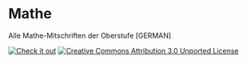 # Mathe

Alle Mathe-Mitschriften der Oberstufe [GERMAN]

[![Check it out](https://forthebadge.com/images/badges/check-it-out.svg)](https://scriptim.github.io/Mathe/Mathe.pdf "Read the pdf")
[![Creative Commons Attribution 3.0 Unported License](https://forthebadge.com/images/badges/cc-by.svg)](https://github.com/Scriptim/Mathe/blob/master/LICENSE.md)

